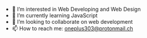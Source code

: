 - 👀 I’m interested in Web Developing and Web Design
- 🌱 I’m currently learning JavaScript
- 💞️ I’m looking to collaborate on web development
- 📫 How to reach me: oneplus303@protonmail.ch

<!---
infinity2x4/infinity2x4 is a ✨ special ✨ repository because its `README.md` (this file) appears on your GitHub profile.
You can click the Preview link to take a look at your changes.
--->
